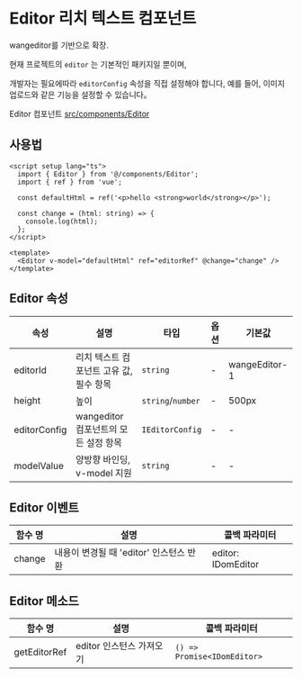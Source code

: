 # Editor 리치 텍스트 컴포넌트

wangeditor를 기반으로 확장.

<!-- (https://www.wangeditor.com/) -->

현재 프로젝트의 `editor` 는 기본적인 패키지일 뿐이며,

개발자는 필요에따라 `editorConfig` 속성을 직접 설정해야 합니다, 예를 들어, 이미지 업로드와 같은 기능을 설정할 수 있습니다。

<!-- [wangeditor문서](https://www.wangeditor.com/v5/) -->

Editor 컴포넌트 [src/components/Editor](https://github.com/web2-solution/web2-vue-framework/tree/main/src/components/Editor)

## 사용법

```vue
<script setup lang="ts">
  import { Editor } from '@/components/Editor';
  import { ref } from 'vue';

  const defaultHtml = ref('<p>hello <strong>world</strong></p>');

  const change = (html: string) => {
    console.log(html);
  };
</script>

<template>
  <Editor v-model="defaultHtml" ref="editorRef" @change="change" />
</template>
```

## Editor 속성

| 속성 | 설명 | 타입 | 옵션 | 기본값 |
| --- | --- | --- | --- | --- |
| editorId | 리치 텍스트 컴포넌트 고유 값, 필수 항목 | `string` | - | wangeEditor-1 |
| height | 높이 | `string`/`number` | - | 500px |
| editorConfig | wangeditor 컴포넌트의 모든 설정 항목 | `IEditorConfig` | - | - |
| modelValue | 양방향 바인딩, v-model 지원 | `string` | - | - |

## Editor 이벤트

| 함수 명 | 설명                                    | 콜백 파라미터      |
| ------- | --------------------------------------- | ------------------ |
| change  | 내용이 변경될 때 'editor' 인스턴스 반환 | editor: IDomEditor |

## Editor 메소드

| 함수 명      | 설명                     | 콜백 파라미터               |
| ------------ | ------------------------ | --------------------------- |
| getEditorRef | editor 인스턴스 가져오기 | `() => Promise<IDomEditor>` |
